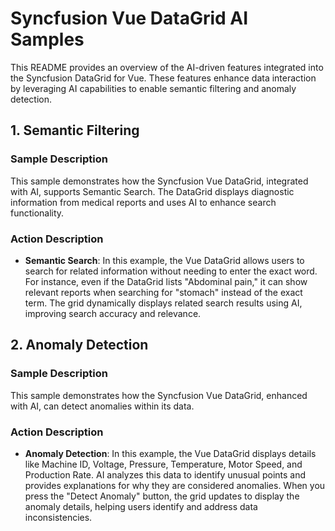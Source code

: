 # Syncfusion Vue DataGrid AI Samples

This README provides an overview of the AI-driven features integrated into the Syncfusion DataGrid for Vue. These features enhance data interaction by leveraging AI capabilities to enable semantic filtering and anomaly detection.

## 1. Semantic Filtering

### Sample Description

This sample demonstrates how the Syncfusion Vue DataGrid, integrated with AI, supports Semantic Search. The DataGrid displays diagnostic information from medical reports and uses AI to enhance search functionality.

### Action Description

- **Semantic Search**: In this example, the Vue DataGrid allows users to search for related information without needing to enter the exact word. For instance, even if the DataGrid lists "Abdominal pain," it can show relevant reports when searching for "stomach" instead of the exact term. The grid dynamically displays related search results using AI, improving search accuracy and relevance.

## 2. Anomaly Detection

### Sample Description

This sample demonstrates how the Syncfusion Vue DataGrid, enhanced with AI, can detect anomalies within its data.

### Action Description

- **Anomaly Detection**: In this example, the Vue DataGrid displays details like Machine ID, Voltage, Pressure, Temperature, Motor Speed, and Production Rate. AI analyzes this data to identify unusual points and provides explanations for why they are considered anomalies. When you press the "Detect Anomaly" button, the grid updates to display the anomaly details, helping users identify and address data inconsistencies.
